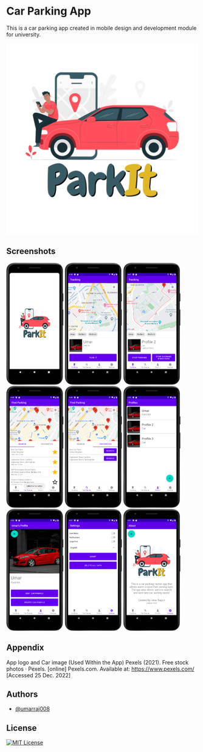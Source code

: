 
# Car Parking App

This is a car parking app created in mobile design and development module for university.

![Logo](https://github.com/umarraj008/Car-Parking-App/blob/master/app/src/main/app_logo_icon-playstore.png)


## Screenshots

![App Screenshot](https://github.com/umarraj008/Car-Parking-App/blob/master/Screenshots/Screenshot_20221225_163318.png)
![App Screenshot](https://github.com/umarraj008/Car-Parking-App/blob/master/Screenshots/Screenshot_20221225_163841.png)
![App Screenshot](https://github.com/umarraj008/Car-Parking-App/blob/master/Screenshots/Screenshot_20221225_164722.png)
![App Screenshot](https://github.com/umarraj008/Car-Parking-App/blob/master/Screenshots/Screenshot_20221225_164848.png)
![App Screenshot](https://github.com/umarraj008/Car-Parking-App/blob/master/Screenshots/Screenshot_20221225_164949.png)
![App Screenshot](https://github.com/umarraj008/Car-Parking-App/blob/master/Screenshots/Screenshot_20221225_165024.png)
![App Screenshot](https://github.com/umarraj008/Car-Parking-App/blob/master/Screenshots/Screenshot_20221225_165102.png)
![App Screenshot](https://github.com/umarraj008/Car-Parking-App/blob/master/Screenshots/Screenshot_20221225_165147.png)
![App Screenshot](https://github.com/umarraj008/Car-Parking-App/blob/master/Screenshots/Screenshot_20221225_165201.png)


## Appendix

App logo and Car image (Used Within the App)
Pexels (2021). Free stock photos · Pexels. [online] Pexels.com. Available at:
https://www.pexels.com/ [Accessed 25 Dec. 2022]


## Authors

- [@umarraj008](https://github.com/umarraj008)


## License

[![MIT License](https://img.shields.io/badge/License-MIT-green.svg)](https://choosealicense.com/licenses/mit/)

